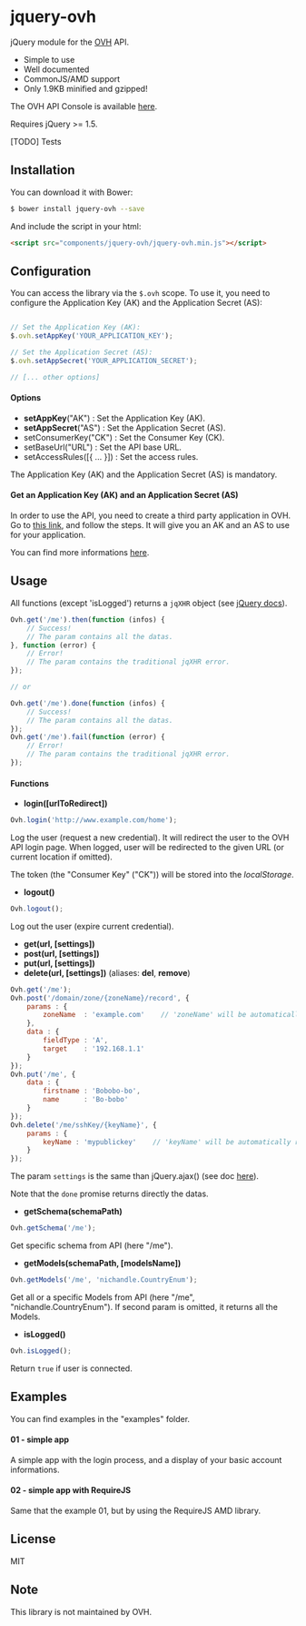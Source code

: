 jquery-ovh
==========

jQuery module for the [OVH](https://api.ovh.com) API.

  - Simple to use
  - Well documented
  - CommonJS/AMD support
  - Only 1.9KB minified and gzipped!

The OVH API Console is available [here](https://api.ovh.com/console).

Requires jQuery >= 1.5.

[TODO] Tests


Installation
------------

You can download it with Bower:
```bash
$ bower install jquery-ovh --save
```
And include the script in your html:
```html
<script src="components/jquery-ovh/jquery-ovh.min.js"></script>
```


Configuration
-------------

You can access the library via the `$.ovh` scope.
To use it, you need to configure the Application Key (AK) and the Application Secret (AS):

```javascript

// Set the Application Key (AK):
$.ovh.setAppKey('YOUR_APPLICATION_KEY');

// Set the Application Secret (AS):
$.ovh.setAppSecret('YOUR_APPLICATION_SECRET');

// [... other options]

```

#### Options

* **setAppKey**("AK") : Set the Application Key (AK).
* **setAppSecret**("AS") : Set the Application Secret (AS).
* setConsumerKey("CK") : Set the Consumer Key (CK).
* setBaseUrl("URL") : Set the API base URL.
* setAccessRules([{ ... }]) : Set the access rules.

The Application Key (AK) and the Application Secret (AS) is mandatory.

#### Get an Application Key (AK) and an Application Secret (AS)

In order to use the API, you need to create a third party application in OVH.
Go to [this link](https://eu.api.ovh.com/createApp/), and follow the steps. It will give you an AK and an AS to use for your application.

You can find more informations [here](https://api.ovh.com/g934.first_step_with_api).


Usage
-----

All functions (except 'isLogged') returns a `jqXHR` object (see [jQuery docs](https://api.jquery.com/jQuery.ajax/#jqXHR)).

```javascript
Ovh.get('/me').then(function (infos) {
    // Success!
    // The param contains all the datas.
}, function (error) {
    // Error!
    // The param contains the traditional jqXHR error.
});

// or

Ovh.get('/me').done(function (infos) {
    // Success!
    // The param contains all the datas.
});
Ovh.get('/me').fail(function (error) {
    // Error!
    // The param contains the traditional jqXHR error.
});
```

#### Functions

* **login([urlToRedirect])**
```javascript
Ovh.login('http://www.example.com/home');
```
Log the user (request a new credential).
It will redirect the user to the OVH API login page.
When logged, user will be redirected to the given URL (or current location if omitted).

The token (the "Consumer Key" ("CK")) will be stored into the _localStorage_.

* **logout()**
```javascript
Ovh.logout();
```
Log out the user (expire current credential).

* **get(url, [settings])**
* **post(url, [settings])**
* **put(url, [settings])**
* **delete(url, [settings])** (aliases: **del**, **remove**)
```javascript
Ovh.get('/me');
Ovh.post('/domain/zone/{zoneName}/record', {
    params : {
        zoneName  : 'example.com'    // 'zoneName' will be automatically replaced in the url!
    },
    data : {
        fieldType : 'A',
        target    : '192.168.1.1'
    }
});
Ovh.put('/me', {
    data : {
        firstname : 'Bobobo-bo',
        name      : 'Bo-bobo'
    }
});
Ovh.delete('/me/sshKey/{keyName}', {
    params : {
        keyName : 'mypublickey'    // 'keyName' will be automatically replaced in the url!
    }
});
```
The param `settings` is the same than jQuery.ajax() (see doc [here](https://api.jquery.com/jQuery.ajax/#jQuery-ajax-settings)).

Note that the `done` promise returns directly the datas.

* **getSchema(schemaPath)**
```javascript
Ovh.getSchema('/me');
```
Get specific schema from API (here "/me").

* **getModels(schemaPath, [modelsName])**
```javascript
Ovh.getModels('/me', 'nichandle.CountryEnum');
```
Get all or a specific Models from API (here "/me", "nichandle.CountryEnum"). If second param is omitted, it returns all the Models.

* **isLogged()**
```javascript
Ovh.isLogged();
```
Return `true` if user is connected.



Examples
--------

You can find examples in the "examples" folder.

#### 01 - simple app
A simple app with the login process, and a display of your basic account informations.

#### 02 - simple app with RequireJS
Same that the example 01, but by using the RequireJS AMD library.


License
-------

MIT


Note
----

This library is not maintained by OVH.

